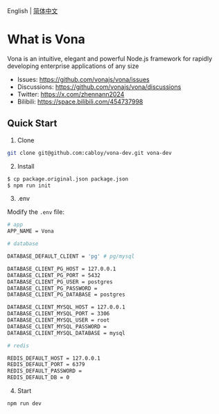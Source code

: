 English | [简体中文](./README.zh-CN.md)

# What is Vona

Vona is an intuitive, elegant and powerful Node.js framework for rapidly developing enterprise applications of any size

* Issues: https://github.com/vonajs/vona/issues
* Discussions: https://github.com/vonajs/vona/discussions
* Twitter: https://x.com/zhennann2024
* Bilibili: https://space.bilibili.com/454737998

## Quick Start

1. Clone

``` bash
git clone git@github.com:cabloy/vona-dev.git vona-dev
```

2. Install

``` bash
$ cp package.original.json package.json
$ npm run init
```

3. .env

Modify the `.env` file:

``` bash
# app
APP_NAME = Vona

# database

DATABASE_DEFAULT_CLIENT = 'pg' # pg/mysql

DATABASE_CLIENT_PG_HOST = 127.0.0.1
DATABASE_CLIENT_PG_PORT = 5432
DATABASE_CLIENT_PG_USER = postgres
DATABASE_CLIENT_PG_PASSWORD =
DATABASE_CLIENT_PG_DATABASE = postgres

DATABASE_CLIENT_MYSQL_HOST = 127.0.0.1
DATABASE_CLIENT_MYSQL_PORT = 3306
DATABASE_CLIENT_MYSQL_USER = root
DATABASE_CLIENT_MYSQL_PASSWORD =
DATABASE_CLIENT_MYSQL_DATABASE = mysql

# redis

REDIS_DEFAULT_HOST = 127.0.0.1
REDIS_DEFAULT_PORT = 6379
REDIS_DEFAULT_PASSWORD =
REDIS_DEFAULT_DB = 0
```

4. Start

``` bash
npm run dev
```
